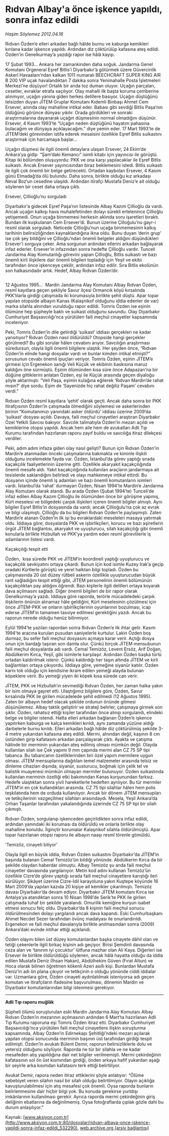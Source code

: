 # Rıdvan Albay'a önce işkence yapıldı, sonra infaz edildi

*Haşim Söylemez 2012.04.16*

<div class="pNewsDetailMainContent" itemprop="articleBody">
 <p>
  Rıdvan Özden’e elleri arkadan bağlı hâlde burnu ve kaburga kemikleri kırılana kadar işkence yapıldı. Ardından diz çöktürülüp kafasına ateş edildi. Özden’in Genelkurmay’a yazdığı rapor ise hâlâ kayıp.
 </p>
 <p>
  17 Şubat 1993… Ankara her zamankinden daha soğuk. Jandarma Genel Komutanı Orgeneral Eşref Bitlis’i Diyarbakır’a götürmek üzere Güvercinlik Askerî Havaalanı’ndan kalkan 1011 numaralı BEECHCRAFT SUPER KING AIR B 200 VIP uçak havalandıktan 7 dakika sonra Yenimahalle Posta İşletmeleri Merkezi’ne düşüyor! Ortalık bir anda toz duman oluyor. Uçağın parçaları, cesetler, evraklar etrafa saçılıyor. Olay mahalli ilk başta koruma çemberine alınmıyor, uçağın yanına giden herkes delillere basıyor. Uçağın düştüğünü telsizden duyan JİTEM Gruplar Komutanı Kıdemli Binbaşı Ahmet Cem Ersever, anında olay mahalline intikal eder. Babası gibi sevdiği Bitlis Paşa’nın öldüğünü görünce dünyası yıkılır. Orada gördükleri ve sonraki araştırmalarına dayanarak uçağın düşmesinin normal olmadığını düşünür. Ersever, 4 Kasım 1993’te “Uçağın neden düştüğünü hayatım pahasına bulacağım ve dünyaya açıklayacağım.” diye yemin eder. 17 Mart 1993’te de JİTEM’deki görevinden istifa ederek mesaisini özellikle Eşref Bitlis suikastını araştırmak için harcamaya başlar…
 </p>
 <p>
  Uçağın düşmesi ile ilgili önemli detaylara ulaşan Ersever, 24 Ekim’de Ankara’ya gidip  “Şam’daki Kemancı” isimli kitabı için yayıncısı ile görüştü. Kitap iki bölümden oluşuyordu: PKK ve ona karşı yapılacaklar ile Eşref Bitlis suikastı. Ancak Ersever yayıncısından biraz beklemesini istedi. Bitlis suikastı ile ilgili çok önemli bir belge getirecekti. Ortadan kaybolan Ersever, 4 Kasım günü Elmadağ’da ölü bulundu. Daha sonra, birlikte olduğu kız arkadaşı Neval Boz’un cesedine ulaşıldı. Ardından itirafçı Mustafa Deniz’e ait olduğu söylenen bir ceset daha ortaya çıktı.
 </p>
 <p>
  Ersever, Çillioğlu’nu sorguladı
 </p>
 <p>
  Diyarbakır’a gidecek Eşref Paşa’nın listesinde Albay Kazım Çillioğlu da vardı. Ancak uçağın kalkışı hava muhalefetinden dolayı sürekli ertelenince Çillioğlu yetişemedi. Onun uçağa binmemesi herkesin aklında soru işaretleri bıraktı. Bundan ilk kuşkulanan Cem Ersever’di. Bunun üzerine Çilloğulu’nu gayr-i resmî olarak sorguladı. Neticede Çillioğlu’nun uçağa binmemesinin kalkış tarihinin belirsizliğinden kaynaklandığına ikna oldu. Bunu duyan ‘derin grup’ ise çok şey bildiğini ve Çillioğlu’ndan önemli belgeler aldığını düşündükleri Ersever’i sorguya çeker. Ama sorgunun ardından ellerini arkadan bağlayarak infaz ederler. Ersever’in infazından sonra hedefte Çillioğlu vardır. Tunceli Jandarma Alay Komutanlığı görevini yapan Çillioğlu, Bitlis suikastı ve bazı önemli kirli ilişkilere dair önemli bilgileri topladığı için Yeşil ve ekibi tarafından önce işkenceye çekilir, ardından infaz edilir. Sıra Bitlis ekolünün son halkasındadır artık. Hedef, Albay Rıdvan Özden’dir.
 </p>
 <p>
  <img alt="" src="http://web.archive.org/web/20150127041734im_/http://medya.aksiyon.com.tr/aksiyon/2012/04/16/hasim-albay-ridvan-2.jpg"/>
 </p>
 <p>
  12 Ağustos 1995…  Mardin Jandarma Alay Komutanı Albay Rıdvan Özden, resmî kayıtlara geçen şekliyle Savur ilçesi Ormancık köyü kırsalında PKK’lılarla girdiği çatışmada iki korumasıyla birlikte şehit düştü. Apar topar yapılan otopside albayın Kanas (Kalaşnikof olduğunu iddia edenler de var) marka silahla alnından vurulduğu rapor edildi. Tomris Özden ise eşinin ölümüne hep şüpheyle baktı ve suikast olduğunu savundu. Olay Diyarbakır Cumhuriyet Başsavcılığı’nca yürütülen faili meçhul cinayetler kapsamında inceleniyor.
 </p>
 <p>
  Peki, Tomris Özden’in dile getirdiği ‘suikast’ iddiası gerçekleri ne kadar yansıtıyor? Rıdvan Özden nasıl öldürüldü? Otopside hangi gerçekler görülmedi? Bu gibi sorular hâlen cevabını arıyor. Savcılığın araştırması süredursun, olayla ilgili önemli bilgilere ulaştık. Her şeyden önce, “Rıdvan Özden’in elinde hangi dosyalar vardı ve bunlar kimden intikal etmişti?” sorusunun cevabı önemli ipuçları veriyor. Tomris Özden, eşinin JİTEM’e girmesi için Ergenekon sanığı Veli Küçük ve ekibinin baskısına maruz kaldığını öne sürmüştü. Eşinin ölümünden kısa süre önce Adapazarı’na bir düğüne gittiklerini anlatan Özden, eşi ile Küçük arasında geçen diyaloğu şöyle aktarmıştı: “Veli Paşa, eşimin kulağına eğilerek ‘Rıdvan Mardin’de rahat mısın?’ diye sordu. Eşim de ‘Sayenizde hiç rahat değiliz Paşam’ cevabını verdi.”
 </p>
 <p>
  Rıdvan Özden resmî kayıtlara ‘şehit’ olarak geçti. Ancak daha sonra bir PKK itirafçısının Özden’in çatışmada ölmediğini söylemesi ve askerlerinden birinin “Komutanımızı yanındaki asker öldürdü’ iddiası üzerine 2009’da ‘suikast’ dosyası açıldı. Davaya, faili meçhul cinayetleri araştıran Diyarbakır Özel Yetkili Savcısı bakıyor. Savcılık talimatıyla Özden’in mezarı açıldı ve kemiklerine otopsi yapıldı. Ancak hem aile hem de avukatları Adli Tıp Kurumu tarafından hazırlanan raporu zayıf buldu ve savcılığa itiraz dilekçesi verdiler.
 </p>
 <p>
  Peki, adım adım infaza giden olay nasıl gelişti? Bunun için Rıdvan Özden’in Mardin’e atanmadan önceki çalışmalarına bakmakta ve kiminle ilişkili olduğunu incelemekte fayda var. Özden, İstanbul’da görev yaptığı sırada kaçakçılık faaliyetlerinin üzerine gitti. Özellikle akaryakıt kaçakçılığında önemli mesafe aldı. Yakıt kaçakçılığında kullanılan araçların jandarmaya ait tesislerde saklandığını belirledi ve olayı mahkemeye intikal ettirdi. Bu dosyanın içinde önemli iş adamları ve bazı önemli komutanların isimleri vardı. İstanbul’da ‘rahat’ durmayan Özden, Nisan 1994’te Mardin’e Jandarma Alay Komutanı olarak atandı. Bu arada Özden (Şubat 1994’te) Tunceli’de infaz edilen Albay Kazım Çillioğlu ile ölümünden önce bir görüşme yapmış, Kürt meselesi ve bölgedeki çarpık ilişkileri içeren önemli bilgiler almıştı. Aynı bilgiler Eşref Bitlis’in dosyasında da vardı; ancak Çillioğulu’na çok az evrak ve bilgi ulaşmıştı. Çillioğlu da bu bilgileri Rıdvan Özden’le paylaşmıştı. Zaten Mardin’e atanan Özden’in ilk işi bu evraklardaki meseleleri masaya yatırmak oldu. İddiaya göre, dosyalarda PKK ve işbirlikçileri, korucu ve bazı aşiretlerin örgüt JİTEM bağlantısı, akaryakıt ve uyuşturucu, silah kaçakçılığı gibi önemli konularla birlikte Hizbullah ve PKK’ya yardım eden resmî görevlilerle iş adamlarının listesi vardı.
 </p>
 <p>
  Kaçakçılığı tespit etti
 </p>
 <p>
  Özden,  kısa sürede PKK ve JİTEM’in koordineli yaptığı uyuşturucu ve kaçakçılık sevkiyatını ortaya çıkardı. Bunun için kod isimle Kuzey Irak’a geçip oradaki Kürtlerle görüştü ve yerel halktan bilgi topladı. Özden bu çalışmasında 20 üst düzey rütbeli askerin özellikle uyuşturucudan büyük rant sağladığını tespit ettiği gibi, JİTEM personelinin önemli bölümünün kaçakçılıktan pay aldığını öğrendi. Bazı kişilerle ilgili delilleri ortaya koyarak dava açılmasını sağladı. Diğer önemli bilgileri de bir rapor olarak Genelkurmay’a yazdı. İddiaya göre raporda, terörle mücadeledeki çarpık ilişkilerin önünün alınamaz hâle geldiğini, Kürt meselesinin çözülmesi için önce JİTEM-PKK ve onların işbirlikçilerinin oyunlarının bozulması, icap ederse JİTEM’in tamamen tasviye edilmesi gerektiğini yazdı. Ancak bu raporun nerede olduğu henüz bilinmiyor.
 </p>
 <p>
  Eylül 1994’te yazılan rapordan sonra Rıdvan Özden’e ilk ihtar gelir. Kasım 1994’te aracına kurulan pusudan saniyelerle kurtulur. Lakin Özden boş durmaz, bu sefer faili meçhul dosyasını açmaya karar verir. Açtığı dosya onun için bardağı taşıran son damla olur. Çünkü birçok JİTEM mensubunun faili meçhul dosyalarda adı vardı. Cemal Temizöz, Levent Ersöz, Arif Doğan, Abdülkerim Kırca, Yeşil, gibi isimlerle karşılaşır. Ardından Özden başka türlü ortadan kaldırılmak istenir. Çünkü kaldırdığı her taşın altında JİTEM ve kirli bağlantıları ortaya çıkıyordu. İddiaya göre, yemeğine siyanür katılır. Özden karnı tok olduğu için kendisine ikram edilen yemeği alayda bulunan köpeklere verir. Bu yemeği yiyen iki köpek kısa sürede can verir.
 </p>
 <p>
  JİTEM, PKK ve Hizbullah’ın sevmediği Rıdvan Özden, her zaman halka yakın bir isim olmaya gayret etti. Ulaştığımız bilgilere göre, Özden, Savur kırsalında PKK ile girilen mücadelede şehit edilmedi (12 Ağustos 1995). Zaten bir albayın hedef olacak şekilde ordunun önünde gitmesi düşünülemez. Albay taktik geliştirir ve strateji belirler, çatışmaya girmek son şıktır. Özden, rahatsız ettiği kişiler tarafından önce alınıp sorgulandı, elindeki belge ve bilgiler istendi. Hatta elleri arkadan bağlanan Özden’e işkence yapılırken kaburga ve kalça kemikleri kırıldı, aynı zamanda yüzüne aldığı darbelerle burnu kırıldı. Elleri arkadan bağlı hâlde diz çöktürülmüş şekilde 3-4 metre yukarıdan kafasına ateş edildi. Mermi, alnından değil, kaşının 8 cm üstünden girip kafatasını arkadan parçalayarak çıktı. Ayakta ve çatışma hâlinde bir merminin yukarıdan ateş edilmiş olması mümkün değil. Olayda kullanılan silah ise Çek yapımı 9 mm çapında mermi alan CZ 75 SP tipi tabanca. Bu tabancanın özelliklerinden biri özel yapım mermilere uygun olması. JİTEM mensuplarına dağıtılan temel malzemeler arasında telsiz ve dinleme cihazları dışında, siyanür, susturucu, boğmak için çelik tel ve balistik muayenesi mümkün olmayan mermiler bulunuyor. Özden suikastında kullanılan merminin özelliği etki bakımından Kanas kurşunundan farksız. Hedefe ulaştıktan sonra yivli hareketlerle hedeften ayrılıyor. Bu tür mermiler JİTEM’in en çok kullandıkları arasında. CZ 75 tipi silahlar hâlen hem polis teşkilatında hem de orduda kullanılıyor. Ancak bir dönem JİTEM mensupları ve tetikçilerinin vazgeçilmez silahları arasındaydı. Mesela, Yeşil Ankara’da Orhan Taşanlar tarafından yakalandığında üzerinde CZ 75 SP tipi bir silah çıkmıştı.
 </p>
 <p>
  Rıdvan Özden, sorgulanıp işkenceden geçirildikten sonra infaz edildi, ardından yanındaki iki koruması da öldürüldü ve onlarla birlikte olay mahalline konuldu. İlginçtir korumalar Kalaşnikof silahla öldürülmüştü. Apar topar hazırlanan otopsi raporu ile albayın naaşı resmî törenle gömüldü.
 </p>
 <p>
  ‘Temizöz, cinayeti biliyor’
 </p>
 <p>
  Olayla ilgili en büyük iddia, Rıdvan Özden suikastını Diyarbakır’da JİTEM’in başında bulanan Cemal Temizöz’ün bildiği yönünde. Abdülkerim Kırca da bir şekilde olaydan haberdar olmuştu. Albay Temizöz şu anda faili meçhul cinayetler davasında yargılanıyor. Metin kod adını kullanan Temizöz’ün özellikle Cizre’de görev yaptığı sırada faili meçhul cinayetlere karıştığı ileri sürülüyor. Şikâyet üzerine Cizre-İdil karayoluna yakın Kuştepe köyünde 16 Mart 2009’da yapılan kazıda 20 kişiye ait kemikler çıkarılmıştı. Temizöz davası Diyarbakır’da devam ediyor. Diyarbakır JİTEM komutanı Kırca ise Antalya’ya atandıktan sonra 10 Nisan 1998’de Serik’te PKK ile girilen çatışmada tuhaf bir şekilde yaralandı. Omurilik kemiğine kurşun isabet etmesi sonucu felç oldu. Diyarbakır’da 8 kişinin faili meçhul sonucu öldürülmesinden dolayı yargılandı ancak dava kapandı. Eski Cumhurbaşkanı Ahmet Necdet Sezer tarafından övünç madalyası ile onurlandırıldı. Ergenekon ve faili meçhul davalarıyla birlikte anılmasından sonra (2009) Ankara’daki evinde intihar ettiği açıklandı.
 </p>
 <p>
  Özden olayını bilen üst düzey komutanlardan başka cinayete dâhil olan ve tetiği çekenlerle ilgili birkaç kişinin adı geçiyor. Birisi Şemdinli davasında ceza alan ve ‘tanırım iyi çocuktur’ lütfuna mazhar olan Ali Kaya. Diğerleri ise Ersever ile birlikte öldürüldüğü söylenen, ancak hâlâ hayatta olduğu da iddia edilen Mustafa Deniz (İhsan Hakan), Abdülhekim Güven (Fırat Altun) ve Hoca olarak bilinen öğretmen kökenli Azeri asıllı kişi. Bunlardan Mustafa Deniz’in adı ön plana çıkıyor ve tetikçinin o olduğu yönünde ciddi iddialar var. Uzmanlara göre, Özden cinayeti aydınlatılmak isteniyorsa adı geçen komutan ve itirafçıların ifadesine başvurulması, dönemin Mardin ve Diyarbakır komutanlarından bilgi istenmesi gerekiyor.
 </p>
 <hr/>
 <p>
  <strong>
   Adli Tıp raporu muğlâk
  </strong>
 </p>
 <p>
  Şüpheli ölümü soruşturulan eski Mardin Jandarma Alay Komutanı Albay Rıdvan Özden’in mezarının açılmasının ardından 6 Mart’ta hazırlanan Adli Tıp Kurumu raporuna eşi Tomris Özden itiraz etti. Diyarbakır Cumhuriyet Başsavcılığı’nca yürütülen faili meçhul cinayetlere ilişkin soruşturma kapsamında, Albay Özden’in Edirnekapı Şehitliği’ndeki mezarı açılarak yapılan otopsi sonucunda merminin başının üst tarafından girdiği tespit edilmişti. Özden’in avukatı Bülent Demir, raporun belirsizliklerle dolu ve yetersiz olduğunu söylüyor. Raporda ne tür bir silahla ve ne kadar mesafeden atış yapıldığına dair net bilgiler verilmemişti. Mermi çekirdeğinin kafatasının sol ön üst kısmından girdiği, önden arkaya hafif yukardan aşağı bir seyirle arka kısımdan kafatasını terk ettiği belirtiliyor.
 </p>
 <p>
  Avukat Demir, rapora neden itiraz ettiklerini şöyle anlatıyor: “Ölüme sebebiyet veren silahın nasıl bir silah olduğu belirtilmiyor. Olayın açıklığa kavuşturulabilmesi için atış mesafesi çok önemli. Oysa raporda bunların belirlenmesine dair hiçbir bilgi yok. Bu konuda gerekirse yurtdışı imkânlarının kullanılması gerekir. Ayrıca raporda mermi çekirdeğinin giriş deliğinin ebatlarına da değinilmemiş. Oysa fotoğraflarda çıplak gözle dahi bu durum anlaşılıyor.”
 </p>
</div>


Kaynak: [www.aksiyon.com.tr](http://www.aksiyon.com.tr:80/dosyalar/ridvan-albaya-once-iskence-yapildi-sonra-infaz-edildi_532290), [web.archive.org (arşiv bağlantısı)](http://web.archive.org/web/20150127041734/http://www.aksiyon.com.tr:80/dosyalar/ridvan-albaya-once-iskence-yapildi-sonra-infaz-edildi_532290)
